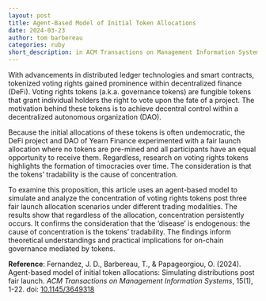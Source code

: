 ```yaml
---
layout: post
title: Agent-Based Model of Initial Token Allocations
date: 2024-03-23
author: tom barbereau
categories: ruby
short_description: in ACM Transactions on Management Information Systems.
---
```

With advancements in distributed ledger technologies and smart contracts, tokenized voting rights gained prominence within decentralized finance (DeFi). Voting rights tokens (a.k.a. governance tokens) are fungible tokens that grant individual holders the right to vote upon the fate of a project. The motivation behind these tokens is to achieve decentral control within a decentralized autonomous organization (DAO).

Because the initial allocations of these tokens is often undemocratic, the DeFi project and DAO of Yearn Finance experimented with a fair launch allocation where no tokens are pre-mined and all participants have an equal opportunity to receive them. Regardless, research on voting rights tokens highlights the formation of timocracies over time. The consideration is that the tokens’ tradability is the cause of concentration.

To examine this proposition, this article uses an agent-based model to simulate and analyze the concentration of voting rights tokens post three fair launch allocation scenarios under different trading modalities. The results show that regardless of the allocation, concentration persistently occurs. It confirms the consideration that the ‘disease’ is endogenous: the cause of concentration is the tokens’ tradability. The findings inform theoretical understandings and practical implications for on-chain governance mediated by tokens.

**Reference**: Fernandez, J. D., Barbereau, T., & Papageorgiou, O. (2024). Agent-based model of initial token allocations: Simulating distributions post fair launch. _ACM Transactions on Management Information Systems_, 15(1), 1-22. doi: [10.1145/3649318](https://doi.org/10.1145/3649318)
